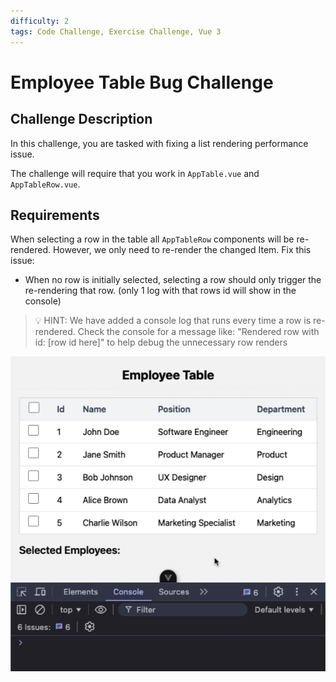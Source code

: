```yaml
---
difficulty: 2
tags: Code Challenge, Exercise Challenge, Vue 3
---
```


# Employee Table Bug Challenge

## Challenge Description

In this challenge, you are tasked with fixing a list rendering performance issue.

The challenge will require that you work in `AppTable.vue` and `AppTableRow.vue`.

## Requirements

When selecting a row in the table all `AppTableRow` components will be re-rendered. However, we only need to re-render the changed Item. Fix this issue:

- When no row is initially selected, selecting a row should only trigger the re-rendering that row. (only 1 log with that rows id will show in the console)

> 💡 HINT: We have added a console log that runs every time a row is re-rendered. Check the console for a message like: "Rendered row with id: [row id here]" to help debug the unnecessary row renders

![screenshot of the solution](./screenshot.gif)
